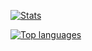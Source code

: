 
<a href="https://github.com/Jozo132"><img src="https://github-readme-stats.vercel.app/api?username=Jozo132&hide=contribs&count_private=true" alt="Stats"/></a>

<a href="https://github.com/Jozo132"><img src="https://github-readme-stats.vercel.app/api/top-langs/?username=Jozo132&layout=compact&theme=buefy" alt="Top languages"/></a>
